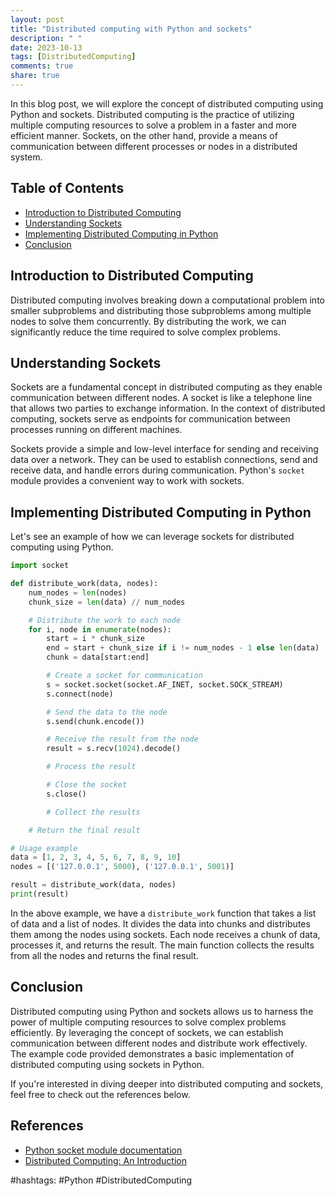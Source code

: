 ```yaml
---
layout: post
title: "Distributed computing with Python and sockets"
description: " "
date: 2023-10-13
tags: [DistributedComputing]
comments: true
share: true
---
```


In this blog post, we will explore the concept of distributed computing using Python and sockets. Distributed computing is the practice of utilizing multiple computing resources to solve a problem in a faster and more efficient manner. Sockets, on the other hand, provide a means of communication between different processes or nodes in a distributed system.

## Table of Contents
- [Introduction to Distributed Computing](#introduction-to-distributed-computing)
- [Understanding Sockets](#understanding-sockets)
- [Implementing Distributed Computing in Python](#implementing-distributed-computing-in-python)
- [Conclusion](#conclusion)

## Introduction to Distributed Computing

Distributed computing involves breaking down a computational problem into smaller subproblems and distributing those subproblems among multiple nodes to solve them concurrently. By distributing the work, we can significantly reduce the time required to solve complex problems.

## Understanding Sockets

Sockets are a fundamental concept in distributed computing as they enable communication between different nodes. A socket is like a telephone line that allows two parties to exchange information. In the context of distributed computing, sockets serve as endpoints for communication between processes running on different machines.

Sockets provide a simple and low-level interface for sending and receiving data over a network. They can be used to establish connections, send and receive data, and handle errors during communication. Python's `socket` module provides a convenient way to work with sockets.

## Implementing Distributed Computing in Python

Let's see an example of how we can leverage sockets for distributed computing using Python.

```python
import socket

def distribute_work(data, nodes):
    num_nodes = len(nodes)
    chunk_size = len(data) // num_nodes

    # Distribute the work to each node
    for i, node in enumerate(nodes):
        start = i * chunk_size
        end = start + chunk_size if i != num_nodes - 1 else len(data)
        chunk = data[start:end]

        # Create a socket for communication
        s = socket.socket(socket.AF_INET, socket.SOCK_STREAM)
        s.connect(node)

        # Send the data to the node
        s.send(chunk.encode())

        # Receive the result from the node
        result = s.recv(1024).decode()

        # Process the result

        # Close the socket
        s.close()

        # Collect the results

    # Return the final result

# Usage example
data = [1, 2, 3, 4, 5, 6, 7, 8, 9, 10]
nodes = [('127.0.0.1', 5000), ('127.0.0.1', 5001)]

result = distribute_work(data, nodes)
print(result)
```

In the above example, we have a `distribute_work` function that takes a list of data and a list of nodes. It divides the data into chunks and distributes them among the nodes using sockets. Each node receives a chunk of data, processes it, and returns the result. The main function collects the results from all the nodes and returns the final result.

## Conclusion

Distributed computing using Python and sockets allows us to harness the power of multiple computing resources to solve complex problems efficiently. By leveraging the concept of sockets, we can establish communication between different nodes and distribute work effectively. The example code provided demonstrates a basic implementation of distributed computing using sockets in Python.

If you're interested in diving deeper into distributed computing and sockets, feel free to check out the references below.

## References

- [Python socket module documentation](https://docs.python.org/3/library/socket.html)
- [Distributed Computing: An Introduction](https://www.springer.com/gp/book/9783540734304)

#hashtags: #Python #DistributedComputing